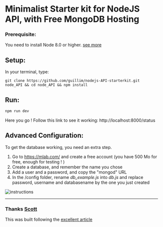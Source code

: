 # Minimalist Starter kit for **NodeJS** API, with Free MongoDB Hosting 

### Prerequisite:
You need to install Node 8.0 or higher. [see more](https://nodejs.org/en/download/)

## Setup:
In your terminal, type:  
```
git clone https://github.com/guillim/nodejs-API-starterkit.git node_API && cd node_API && npm install
```  

## Run:
```bash
npm run dev
```
Here you go ! Follow this link to see it working: http://localhost:8000/status

## Advanced Configuration:
To get the database working, you need an extra step.
1. Go to https://mlab.com/ and create a free account (you have 500 Mo for free, enough for testing ! )
2. Create a database, and remember the name you chose 
3. Add a user and a password, and copy the "mongod" URL
4. In the /config folder, rename _db_example.js_ into _db.js_ and replace password, username and databasename by the one you just created

![instructions](https://ibin.co/4GjY8K0VS5kf.png "Instructions to set up the free database")



----------------------------

### Thanks [Scott](https://github.com/scottdomes)
This was built following the [excellent article](https://medium.freecodecamp.org/building-a-simple-node-js-api-in-under-30-minutes-a07ea9e390d2)
